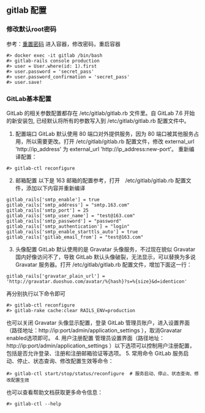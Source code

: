 ## gitlab 配置

### 修改默认root密码
参考：[重置密码](https://docs.gitlab.com/ce/security/reset_root_password.html)
进入容器，修改密码，重启容器
```
#> docker exec -it gitlab /bin/bash
#> gitlab-rails console production
#> user = User.where(id: 1).first
#> user.password = 'secret_pass'
#> user.password_confirmation = 'secret_pass'
#> user.save!
```

### GitLab基本配置
GitLab 的相关参数配置都存在 /etc/gitlab/gitlab.rb 文件里。自 GitLab 7.6 开始的新安装包, 已经默认将所有的参数写入到 /etc/gitlab/gitlab.rb 配置文件中。
1. 配置端口
GitLab 默认使用 80 端口对外提供服务，因为 80 端口被其他服务占用，所以需要更改。打开 /etc/gitlab/gitlab.rb 配置文件，修改 external_url 'http://ip_address' 为 external_url 'http://ip_address:new-port'。
重新编译配置：
```
#> gitlab-ctl reconfigure
```
2. 邮箱配置
以下是 163 邮箱的配置参考，打开　/etc/gitlab/gitlab.rb 配置文件，添加以下内容并重新编译
```
gitlab_rails['smtp_enable'] = true
gitlab_rails['smtp_address'] = "smtp.163.com"
gitlab_rails['smtp_port'] = 25
gitlab_rails['smtp_user_name'] = "test@163.com"
gitlab_rails['smtp_password'] = "password"
gitlab_rails['smtp_authentication'] = "login"
gitlab_rails['smtp_enable_starttls_auto'] = true
gitlab_rails['gitlab_email_from'] = "test@163.com"
```
3. 头像配置
GitLab 默认使用的是 Gravatar 头像服务，不过现在貌似 Gravatar 国内好像访问不了，导致 GitLab 默认头像破裂，无法显示，可以替换为多说 Gravatar 服务器。打开 /etc/gitlab/gitlab.rb 配置文件，增加下面这一行：
```
gitlab_rails['gravatar_plain_url'] = 'http://gravatar.duoshuo.com/avatar/%{hash}?s=%{size}&d=identicon'
```
再分别执行以下命令即可
```
#> gitlab-ctl reconfigure
#> gitlab-rake cache:clear RAILS_ENV=production
```
也可以关闭 Gravatar 头像显示配置，登录 GitLab 管理员账户，进入设置界面（路径地址：http://ip:port/admin/application_settings ），取消Gravatar enabled选项即可。
4. 用户注册配置
管理员设置界面（路径地址：http://ip:port/admin/application_settings ）以下选项可以控制用户注册配置，包括是否允许登录、注册和注册邮箱验证等选项。
5. 常用命令
GitLab 服务启动、停止、状态查询、修改配置生效等命令：
```
#> gitlab-ctl start/stop/status/reconfigure  # 服务启动、停止、状态查询、修改配置生效
```
也可以查看帮助文档获取更多命令信息：
```
#> gitlab-ctl --help
```

